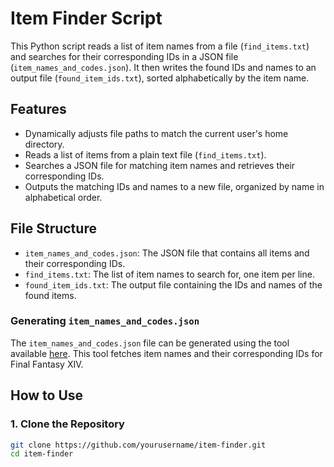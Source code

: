 # Item Finder Script

This Python script reads a list of item names from a file (`find_items.txt`) and searches for their corresponding IDs in a JSON file (`item_names_and_codes.json`). It then writes the found IDs and names to an output file (`found_item_ids.txt`), sorted alphabetically by the item name.

## Features
- Dynamically adjusts file paths to match the current user's home directory.
- Reads a list of items from a plain text file (`find_items.txt`).
- Searches a JSON file for matching item names and retrieves their corresponding IDs.
- Outputs the matching IDs and names to a new file, organized by name in alphabetical order.

## File Structure
- `item_names_and_codes.json`: The JSON file that contains all items and their corresponding IDs.
- `find_items.txt`: The list of item names to search for, one item per line.
- `found_item_ids.txt`: The output file containing the IDs and names of the found items.

### Generating `item_names_and_codes.json`
The `item_names_and_codes.json` file can be generated using the tool available [here](https://github.com/xa-io/ffxiv-tools/blob/main/item_name_id_fetcher.py). This tool fetches item names and their corresponding IDs for Final Fantasy XIV.

## How to Use

### 1. Clone the Repository
```bash
git clone https://github.com/yourusername/item-finder.git
cd item-finder
